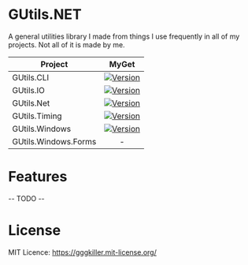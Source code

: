 # GUtils.NET
A general utilities library I made from things I use frequently in all of my projects. Not all of it is made by me.

|       Project        | MyGet |
| -------------------- |:-----:|
| GUtils.CLI           | [![Version](https://img.shields.io/myget/ggg-killer/v/GUtils.CLI.svg)](https://www.myget.org/feed/ggg-killer/package/nuget/GUtils.CLI) |
| GUtils.IO            | [![Version](https://img.shields.io/myget/ggg-killer/v/GUtils.IO.svg)](https://www.myget.org/feed/ggg-killer/package/nuget/GUtils.IO) |
| GUtils.Net           | [![Version](https://img.shields.io/myget/ggg-killer/v/GUtils.Net.svg)](https://www.myget.org/feed/ggg-killer/package/nuget/GUtils.Net) |
| GUtils.Timing        | [![Version](https://img.shields.io/myget/ggg-killer/v/GUtils.Timing.svg)](https://www.myget.org/feed/ggg-killer/package/nuget/GUtils.Timing) |
| GUtils.Windows       | [![Version](https://img.shields.io/myget/ggg-killer/v/GUtils.Windows.svg)](https://www.myget.org/feed/ggg-killer/package/nuget/GUtils.Windows) |
| GUtils.Windows.Forms | - |

# Features
-- TODO --

# License
MIT Licence: https://gggkiller.mit-license.org/
